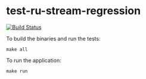 # test-ru-stream-regression

[![Build Status](https://travis-ci.org/ocramz/test-ru-stream-regression.png)](https://travis-ci.org/ocramz/test-ru-stream-regression)

To build the binaries and run the tests:

    make all

To run the application:

    make run
